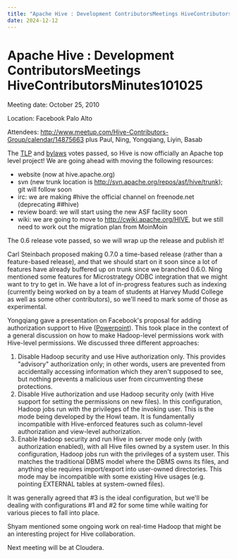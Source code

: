 ```yaml
---
title: "Apache Hive : Development ContributorsMeetings HiveContributorsMinutes101025"
date: 2024-12-12
---
```


# Apache Hive : Development ContributorsMeetings HiveContributorsMinutes101025

Meeting date: October 25, 2010

Location: Facebook Palo Alto

Attendees: <http://www.meetup.com/Hive-Contributors-Group/calendar/14875663> plus Paul, Ning, Yongqiang, Liyin, Basab

The [TLP](http://hive.apache.org) and [bylaws](https://cwiki.apache.org/HIVE/bylaws.html) votes passed, so Hive is now officially an Apache top level project! We are going ahead with moving the following resources:

* website (now at hive.apache.org)
* svn (new trunk location is <http://svn.apache.org/repos/asf/hive/trunk>); git will follow soon
* irc: we are making #hive the official channel on freenode.net (deprecating ##hive)
* review board: we will start using the new ASF facility soon
* wiki: we are going to move to <http://cwiki.apache.org/HIVE>, but we still need to work out the migration plan from MoinMoin

The 0.6 release vote passed, so we will wrap up the release and publish it!

Carl Steinbach proposed making 0.7.0 a time-based release (rather than a feature-based release), and that we should start on it soon since a lot of features have already buffered up on trunk since we branched 0.6.0. Ning mentioned some features for Microstrategy ODBC integration that we might want to try to get in. We have a lot of in-progress features such as indexing (currently being worked on by a team of students at Harvey Mudd College as well as some other contributors), so we'll need to mark some of those as experimental.

Yongqiang gave a presentation on Facebook's proposal for adding authorization support to Hive ([Powerpoint](http://files.meetup.com/1658206/Hive%20Security.pptx)). This took place in the context of a general discussion on how to make Hadoop-level permissions work with Hive-level permissions. We discussed three different approaches:

1. Disable Hadoop security and use Hive authorization only. This provides "advisory" authorization only; in other words, users are prevented from accidentally accessing information which they aren't supposed to see, but nothing prevents a malicious user from circumventing these protections.
2. Disable Hive authorization and use Hadoop security only (with Hive support for setting the permissions on new files). In this configuration, Hadoop jobs run with the privileges of the invoking user. This is the mode being developed by the Howl team. It is fundamentally incompatible with Hive-enforced features such as column-level authorization and view-level authorization.
3. Enable Hadoop security and run Hive in server mode only (with authorization enabled), with all Hive files owned by a system user. In this configuration, Hadoop jobs run with the privileges of a system user. This matches the traditional DBMS model where the DBMS owns its files, and anything else requires import/export into user-owned directories. This mode may be incompatible with some existing Hive usages (e.g. pointing EXTERNAL tables at system-owned files).

It was generally agreed that #3 is the ideal configuration, but we'll be dealing with configurations #1 and #2 for some time while waiting for various pieces to fall into place.

Shyam mentioned some ongoing work on real-time Hadoop that might be an interesting project for Hive collaboration.

Next meeting will be at Cloudera.

 

 


